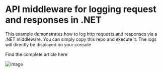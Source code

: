 # API middleware for logging request and responses in .NET

This example demonstrates how to log http requests and responses via a .NET middleware. 
You can simply copy this repo and execute it. The logs will directly be displayed on your console


Find the complete article here

![image](https://user-images.githubusercontent.com/18400458/110300925-cee9a380-7ff7-11eb-8389-4aac7735f2db.png)

